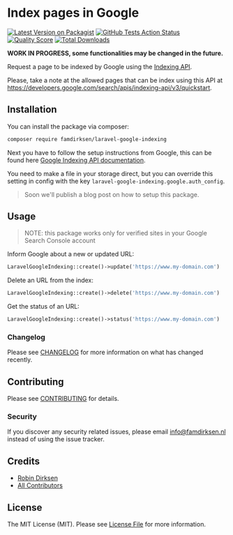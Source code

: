 # Index pages in Google

[![Latest Version on Packagist](https://img.shields.io/packagist/v/famdirksen/laravel-google-indexing.svg?style=flat-square)](https://packagist.org/packages/famdirksen/laravel-google-indexing)
[![GitHub Tests Action Status](https://img.shields.io/github/workflow/status/famdirksen/laravel-google-indexing/run-tests?label=tests)](https://github.com/famdirksen/laravel-google-indexing/actions?query=workflow%3Arun-tests+branch%3Amaster)
[![Quality Score](https://img.shields.io/scrutinizer/g/famdirksen/laravel-google-indexing.svg?style=flat-square)](https://scrutinizer-ci.com/g/famdirksen/laravel-google-indexing)
[![Total Downloads](https://img.shields.io/packagist/dt/famdirksen/laravel-google-indexing.svg?style=flat-square)](https://packagist.org/packages/famdirksen/laravel-google-indexing)

**WORK IN PROGRESS, some functionalities may be changed in the future.**

Request a page to be indexed by Google using the [Indexing API](https://developers.google.com/search/apis/indexing-api/v3/quickstart).

Please, take a note at the allowed pages that can be index using this API at https://developers.google.com/search/apis/indexing-api/v3/quickstart.

## Installation

You can install the package via composer:

```bash
composer require famdirksen/laravel-google-indexing
```

Next you have to follow the setup instructions from Google, this can be found here [Google Indexing API documentation](https://developers.google.com/search/apis/indexing-api/v3/prereqs).

You need to make a file in your storage direct, but you can override this setting in config with the key `laravel-google-indexing.google.auth_config`.

> Soon we'll publish a blog post on how to setup this package. 

## Usage

> NOTE: this package works only for verified sites in your Google Search Console account

Inform Google about a new or updated URL:
```php
LaravelGoogleIndexing::create()->update('https://www.my-domain.com')
```

Delete an URL from the index:
```php
LaravelGoogleIndexing::create()->delete('https://www.my-domain.com')
```

Get the status of an URL:
``` php
LaravelGoogleIndexing::create()->status('https://www.my-domain.com')
```

### Changelog

Please see [CHANGELOG](CHANGELOG.md) for more information on what has changed recently.

## Contributing

Please see [CONTRIBUTING](CONTRIBUTING.md) for details.

### Security

If you discover any security related issues, please email info@famdirksen.nl instead of using the issue tracker.

## Credits

- [Robin Dirksen](https://github.com/robindirksen1)
- [All Contributors](../../contributors)

## License

The MIT License (MIT). Please see [License File](LICENSE.md) for more information.
